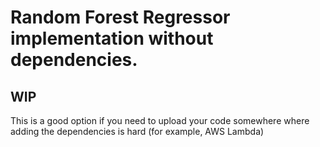 
# Random Forest Regressor implementation without dependencies.
## WIP
This is a good option if you need to upload your code somewhere where adding the dependencies is hard (for example, AWS Lambda) 
